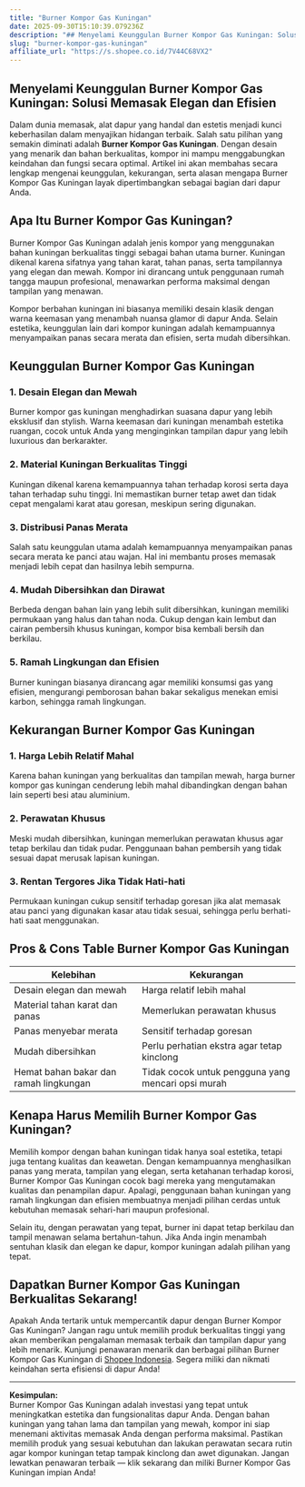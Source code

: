 ```yaml
---
title: "Burner Kompor Gas Kuningan"
date: 2025-09-30T15:10:39.079236Z
description: "## Menyelami Keunggulan Burner Kompor Gas Kuningan: Solusi Memasak Elegan dan Efisien..."
slug: "burner-kompor-gas-kuningan"
affiliate_url: "https://s.shopee.co.id/7V44C68VX2"
---
```

## Menyelami Keunggulan Burner Kompor Gas Kuningan: Solusi Memasak Elegan dan Efisien

Dalam dunia memasak, alat dapur yang handal dan estetis menjadi kunci keberhasilan dalam menyajikan hidangan terbaik. Salah satu pilihan yang semakin diminati adalah **Burner Kompor Gas Kuningan**. Dengan desain yang menarik dan bahan berkualitas, kompor ini mampu menggabungkan keindahan dan fungsi secara optimal. Artikel ini akan membahas secara lengkap mengenai keunggulan, kekurangan, serta alasan mengapa Burner Kompor Gas Kuningan layak dipertimbangkan sebagai bagian dari dapur Anda.

## Apa Itu Burner Kompor Gas Kuningan?

Burner Kompor Gas Kuningan adalah jenis kompor yang menggunakan bahan kuningan berkualitas tinggi sebagai bahan utama burner. Kuningan dikenal karena sifatnya yang tahan karat, tahan panas, serta tampilannya yang elegan dan mewah. Kompor ini dirancang untuk penggunaan rumah tangga maupun profesional, menawarkan performa maksimal dengan tampilan yang menawan.

Kompor berbahan kuningan ini biasanya memiliki desain klasik dengan warna keemasan yang menambah nuansa glamor di dapur Anda. Selain estetika, keunggulan lain dari kompor kuningan adalah kemampuannya menyampaikan panas secara merata dan efisien, serta mudah dibersihkan.

## Keunggulan Burner Kompor Gas Kuningan

### 1. Desain Elegan dan Mewah

Burner kompor gas kuningan menghadirkan suasana dapur yang lebih eksklusif dan stylish. Warna keemasan dari kuningan menambah estetika ruangan, cocok untuk Anda yang menginginkan tampilan dapur yang lebih luxurious dan berkarakter.

### 2. Material Kuningan Berkualitas Tinggi

Kuningan dikenal karena kemampuannya tahan terhadap korosi serta daya tahan terhadap suhu tinggi. Ini memastikan burner tetap awet dan tidak cepat mengalami karat atau goresan, meskipun sering digunakan.

### 3. Distribusi Panas Merata

Salah satu keunggulan utama adalah kemampuannya menyampaikan panas secara merata ke panci atau wajan. Hal ini membantu proses memasak menjadi lebih cepat dan hasilnya lebih sempurna.

### 4. Mudah Dibersihkan dan Dirawat

Berbeda dengan bahan lain yang lebih sulit dibersihkan, kuningan memiliki permukaan yang halus dan tahan noda. Cukup dengan kain lembut dan cairan pembersih khusus kuningan, kompor bisa kembali bersih dan berkilau.

### 5. Ramah Lingkungan dan Efisien

Burner kuningan biasanya dirancang agar memiliki konsumsi gas yang efisien, mengurangi pemborosan bahan bakar sekaligus menekan emisi karbon, sehingga ramah lingkungan.

## Kekurangan Burner Kompor Gas Kuningan

### 1. Harga Lebih Relatif Mahal

Karena bahan kuningan yang berkualitas dan tampilan mewah, harga burner kompor gas kuningan cenderung lebih mahal dibandingkan dengan bahan lain seperti besi atau aluminium.

### 2. Perawatan Khusus

Meski mudah dibersihkan, kuningan memerlukan perawatan khusus agar tetap berkilau dan tidak pudar. Penggunaan bahan pembersih yang tidak sesuai dapat merusak lapisan kuningan.

### 3. Rentan Tergores Jika Tidak Hati-hati

Permukaan kuningan cukup sensitif terhadap goresan jika alat memasak atau panci yang digunakan kasar atau tidak sesuai, sehingga perlu berhati-hati saat menggunakan.

## Pros & Cons Table Burner Kompor Gas Kuningan

| Kelebihan                              | Kekurangan                               |
|----------------------------------------|------------------------------------------|
| Desain elegan dan mewah              | Harga relatif lebih mahal             |
| Material tahan karat dan panas        | Memerlukan perawatan khusus           |
| Panas menyebar merata                  | Sensitif terhadap goresan             |
| Mudah dibersihkan                     | Perlu perhatian ekstra agar tetap kinclong |
| Hemat bahan bakar dan ramah lingkungan | Tidak cocok untuk pengguna yang mencari opsi murah |

## Kenapa Harus Memilih Burner Kompor Gas Kuningan?

Memilih kompor dengan bahan kuningan tidak hanya soal estetika, tetapi juga tentang kualitas dan keawetan. Dengan kemampuannya menghasilkan panas yang merata, tampilan yang elegan, serta ketahanan terhadap korosi, Burner Kompor Gas Kuningan cocok bagi mereka yang mengutamakan kualitas dan penampilan dapur. Apalagi, penggunaan bahan kuningan yang ramah lingkungan dan efisien membuatnya menjadi pilihan cerdas untuk kebutuhan memasak sehari-hari maupun profesional.

Selain itu, dengan perawatan yang tepat, burner ini dapat tetap berkilau dan tampil menawan selama bertahun-tahun. Jika Anda ingin menambah sentuhan klasik dan elegan ke dapur, kompor kuningan adalah pilihan yang tepat.

## Dapatkan Burner Kompor Gas Kuningan Berkualitas Sekarang!

Apakah Anda tertarik untuk mempercantik dapur dengan Burner Kompor Gas Kuningan? Jangan ragu untuk memilih produk berkualitas tinggi yang akan memberikan pengalaman memasak terbaik dan tampilan dapur yang lebih menarik. Kunjungi penawaran menarik dan berbagai pilihan Burner Kompor Gas Kuningan di [Shopee Indonesia](https://s.shopee.co.id/7V44C68VX2). Segera miliki dan nikmati keindahan serta efisiensi di dapur Anda!

---

**Kesimpulan:**  
Burner Kompor Gas Kuningan adalah investasi yang tepat untuk meningkatkan estetika dan fungsionalitas dapur Anda. Dengan bahan kuningan yang tahan lama dan tampilan yang mewah, kompor ini siap menemani aktivitas memasak Anda dengan performa maksimal. Pastikan memilih produk yang sesuai kebutuhan dan lakukan perawatan secara rutin agar kompor kuningan tetap tampak kinclong dan awet digunakan. Jangan lewatkan penawaran terbaik — klik sekarang dan miliki Burner Kompor Gas Kuningan impian Anda!